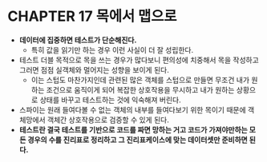 # CHAPTER 17 목에서 맵으로

- **데이터에 집중하면 테스트가 단순해진다.**
  - 특히 값을 읽기만 하는 경우 이런 사실이 더 잘 성립한다.
- 테스트 더블 목적으로 목을 쓰는 경우가 많다보니 편의성에 치중해서 목을 작성하고 그러면 점점 실객체와 멀어지는 성향을 보이게 된다.
  - 이는 스텁도 마찬가지인데 관련된 많은 객체를 스텁으로 만들면 무조건 내가 원하는 조건으로 움직이게 되어 복잡한 상호작용을 무시하고
  내가 원하는 상황으로 상태를 바꾸고 테스트하는 것에 익숙해져 버린다.
- 스파이는 원래 들여다볼 수 없는 객체의 내부를 들여다보기 위한 목이기 때문에 객체망에서 객체간 상호작용으로 검증할 수 있게 된다.
- **테스트란 결국 테스트를 기반으로 코드를 짜면 망하는 거고 코드가 가져야만하는 모든 경우의 수를 진리표로 정리하고 그 진리표케이스에 맞는 데이터셋만 준비하면 된다.**